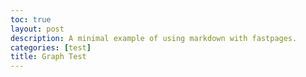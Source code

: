 ```yaml
---
toc: true
layout: post
description: A minimal example of using markdown with fastpages.
categories: [test]
title: Graph Test
---
```

<!DOCTYPE HTML>
<html>
<head>
  <script type="text/javascript">
  window.onload = function () {
    var chart = new CanvasJS.Chart("chartContainer",
    {

      title:{text: "Amount of sh Ryan gives"},
       data: [
      {
        type: "line",

        dataPoints: [
        { x: new Date(2022, 00, 1), y: 600 },
        { x: new Date(2022, 01, 1), y: 550 },
        { x: new Date(2022, 02, 1), y: 500 },
        { x: new Date(2022, 03, 1), y: 450 },
        { x: new Date(2022, 04, 1), y: 400 },
        { x: new Date(2022, 05, 1), y: 350 },
        { x: new Date(2022, 06, 1), y: 300 },
        { x: new Date(2022, 07, 1), y: 250 },
        { x: new Date(2022, 08, 1), y: 200 },
        { x: new Date(2022, 09, 1), y: 150 },
        { x: new Date(2022, 10, 1), y: 100 },
        { x: new Date(2022, 11, 1), y: 50 }
        ]
      }
      ]
    });

    chart.render();
  }
  </script>
 <script type="text/javascript" src="https://canvasjs.com/assets/script/canvasjs.min.js"></script></head>
<body>
  <div id="chartContainer" style="height: 500px; width: 100%;">
  </div>
</body>
</html>